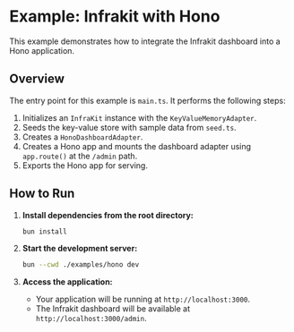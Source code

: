 # Example: Infrakit with Hono

This example demonstrates how to integrate the Infrakit dashboard into a Hono application.

## Overview

The entry point for this example is `main.ts`. It performs the following steps:

1.  Initializes an `InfraKit` instance with the `KeyValueMemoryAdapter`.
2.  Seeds the key-value store with sample data from `seed.ts`.
3.  Creates a `HonoDashboardAdapter`.
4.  Creates a Hono app and mounts the dashboard adapter using `app.route()` at the `/admin` path.
5.  Exports the Hono app for serving.

## How to Run

1.  **Install dependencies from the root directory:**
    ```sh
    bun install
    ```

2.  **Start the development server:**
    ```sh
    bun --cwd ./examples/hono dev
    ```

3.  **Access the application:**
    -   Your application will be running at `http://localhost:3000`.
    -   The Infrakit dashboard will be available at `http://localhost:3000/admin`.
